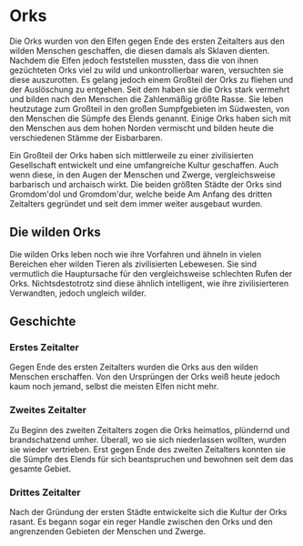 # Orks

Die Orks wurden von den Elfen gegen Ende des ersten Zeitalters aus den wilden Menschen geschaffen, die diesen damals als 
Sklaven dienten. Nachdem die Elfen jedoch feststellen mussten, dass die von ihnen gezüchteten Orks viel zu wild und 
unkontrollierbar waren, versuchten sie diese auszurotten. Es gelang jedoch einem Großteil der Orks zu fliehen und der 
Auslöschung zu entgehen. Seit dem haben sie die Orks stark vermehrt und bilden nach den Menschen die Zahlenmäßig größte
Rasse. Sie leben heutzutage zum Großteil in den großen Sumpfgebieten im Südwesten, von den Menschen die Sümpfe des Elends
genannt. Einige Orks haben sich mit den Menschen aus dem hohen Norden vermischt und bilden heute die verschiedenen Stämme
der Eisbarbaren.

Ein Großteil der Orks haben sich mittlerweile zu einer zivilisierten Gesellschaft entwickelt und eine umfangreiche Kultur
geschaffen. Auch wenn diese, in den Augen der Menschen und Zwerge, vergleichsweise barbarisch und archaisch wirkt. Die
beiden größten Städte der Orks sind Gromdom'dol und Gromdom'dur, welche beide Am Anfang des dritten Zeitalters gegründet
und seit dem immer weiter ausgebaut wurden.

## Die wilden Orks

Die wilden Orks leben noch wie ihre Vorfahren und ähneln in vielen Bereichen eher wilden Tieren als zivilisierten Lebewesen.
Sie sind vermutlich die Hauptursache für den vergleichsweise schlechten Rufen der Orks. Nichtsdestotrotz sind diese ähnlich
intelligent, wie ihre zivilisierteren Verwandten, jedoch ungleich wilder.

## Geschichte

### Erstes Zeitalter

Gegen Ende des ersten Zeitalters wurden die Orks aus den wilden Menschen erschaffen. Von den Ursprüngen der Orks weiß 
heute jedoch kaum noch jemand, selbst die meisten Elfen nicht mehr.

### Zweites Zeitalter

Zu Beginn des zweiten Zeitalters zogen die Orks heimatlos, plündernd und brandschatzend umher. Überall, wo sie sich 
niederlassen wollten, wurden sie wieder vertrieben. Erst gegen Ende des zweiten Zeitalters konnten sie die Sümpfe des Elends
für sich beantspruchen und bewohnen seit dem das gesamte Gebiet.

### Drittes Zeitalter

Nach der Gründung der ersten Städte entwickelte sich die Kultur der Orks rasant. Es begann sogar ein reger Handle zwischen
den Orks und den angrenzenden Gebieten der Menschen und Zwerge. 
